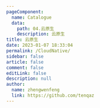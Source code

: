 ```yaml
---
pageComponent: 
  name: Catalogue
  data: 
    path: 04.云原生
    description: 云原生
title: 云原生
date: 2023-01-07 18:33:04
permalink: /CloudNative/
sidebar: false
article: false
comment: false
editLink: false
description: null
author: 
  name: zhengwenfeng
  link: https://github.com/tenqaz
---
```

